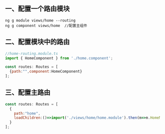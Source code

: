 ## 一、配置一个路由模块

```
ng g module views/home --routing
ng g component views/home  //配置主组件
```

## 二、配置模块中的路由

```js
//home-routing.module.ts
import { HomeComponent } from './home.component';

const routes: Routes = [
  {path:"",component:HomeComponent}
];
```

## 三、配置主路由

```js
const routes: Routes = [
  {
    path:"home",
    loadChildren:()=>import('./views/home/home.module').then(m=>m.HomeModule)
  }
];
```

